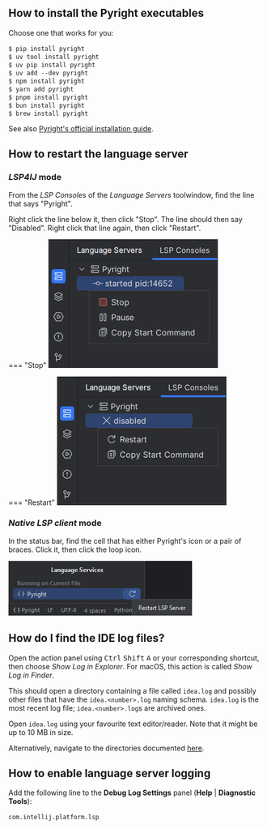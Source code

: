 ## How to install the Pyright executables

Choose one that works for you:

```shell
$ pip install pyright
$ uv tool install pyright
$ uv pip install pyright
$ uv add --dev pyright
$ npm install pyright
$ yarn add pyright
$ pnpm install pyright
$ bun install pyright
$ brew install pyright
```

See also [Pyright's official installation guide][1].


## How to restart the language server


### <i>LSP4IJ</i> mode

From the <i>LSP Consoles</i> of the <i>Language Servers</i> toolwindow,
find the line that says "Pyright".

Right click the line below it, then click "Stop".
The line should then say "Disabled".
Right click that line again, then click "Restart".

=== "Stop"
    ![](./assets/lsp4ij-stop-server-button.png)

=== "Restart"
    ![](./assets/lsp4ij-restart-server-button.png)


### <i>Native LSP client</i> mode

In the status bar, find the cell that has
either Pyright's icon or a pair of braces.
Click it, then click the loop icon.

![](./assets/lsp-restart-server-button.png)


## How do I find the IDE log files?

Open the action panel using <kbd>Ctrl</kbd> <kbd>Shift</kbd> <kbd>A</kbd>
or your corresponding shortcut, then choose <i>Show Log in Explorer</i>.
For macOS, this action is called <i>Show Log in Finder</i>.

This should open a directory containing a file called `idea.log`
and possibly other files that have the `idea.<number>.log` naming schema.
`idea.log` is the most recent log file; `idea.<number>.log`s are archived ones.

Open `idea.log` using your favourite text editor/reader.
Note that it might be up to 10 MB in size.

Alternatively, navigate to the directories documented [here][2].


## How to enable language server logging

Add the following line to the <b>Debug Log Settings</b> panel
(<b>Help</b> | <b>Diagnostic Tools</b>):

```text
com.intellij.platform.lsp
```


  [1]: https://microsoft.github.io/pyright/#/installation?id=command-line
  [2]: https://www.jetbrains.com/help/pycharm/directories-used-by-the-ide-to-store-settings-caches-plugins-and-logs.html#logs-directory
